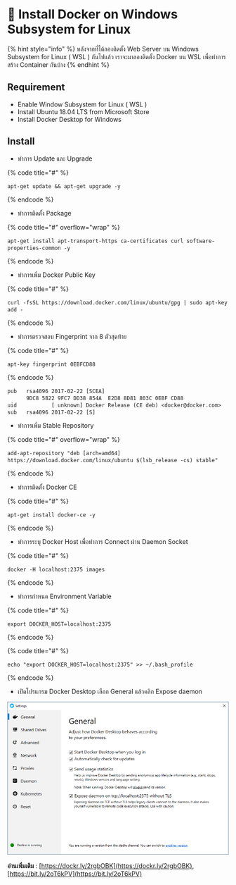# 🧿 Install Docker on Windows Subsystem for Linux

{% hint style="info" %}
หลังจากที่ได้ลองติดตั้ง Web Server บน Windows Subsystem for Linux ( WSL ) กันไปแล้ว เราจะมาลองติดตั้ง Docker บน WSL เพื่อทำการสร้าง Container กันบ้าง
{% endhint %}

## **Requirement**

* Enable Window Subsystem for Linux ( WSL )
* Install Ubuntu 18.04 LTS from Microsoft Store
* Install Docker Desktop for Windows

## **Install**

* ทำการ Update และ Upgrade

{% code title="#" %}
```
apt-get update && apt-get upgrade -y
```
{% endcode %}

* ทำการติดตั้ง Package

{% code title="#" overflow="wrap" %}
```
apt-get install apt-transport-https ca-certificates curl software-properties-common -y
```
{% endcode %}

* ทำการเพิ่ม Docker Public Key

{% code title="#" %}
```
curl -fsSL https://download.docker.com/linux/ubuntu/gpg | sudo apt-key add -
```
{% endcode %}

* ทำการตรวจสอบ Fingerprint จาก 8 ตัวสุดท้าย

{% code title="#" %}
```
apt-key fingerprint 0EBFCD88
```
{% endcode %}

```
pub   rsa4096 2017-02-22 [SCEA]
      9DC8 5822 9FC7 DD38 854A  E2D8 8D81 803C 0EBF CD88
uid           [ unknown] Docker Release (CE deb) <docker@docker.com>
sub   rsa4096 2017-02-22 [S]
```

* ทำการเพิ่ม Stable Repository

{% code title="#" overflow="wrap" %}
```
add-apt-repository "deb [arch=amd64] https://download.docker.com/linux/ubuntu $(lsb_release -cs) stable"
```
{% endcode %}

* ทำการติดตั้ง Docker CE

{% code title="#" %}
```
apt-get install docker-ce -y
```
{% endcode %}

* ทำการระบุ Docker Host เพื่อทำการ Connect ผ่าน Daemon Socket

{% code title="#" %}
```
docker -H localhost:2375 images
```
{% endcode %}

* ทำการกำหนด Environment Variable

{% code title="#" %}
```
export DOCKER_HOST=localhost:2375
```
{% endcode %}

{% code title="#" %}
```
echo "export DOCKER_HOST=localhost:2375" >> ~/.bash_profile
```
{% endcode %}

* เปิดโปรแกรม Docker Desktop เลือก General แล้วคลิก Expose daemon

![Docker-01.png](../../.gitbook/assets/docker-01.png)

**อ่านเพิ่มเติม** : [https://dockr.ly/2rgbOBK](https://dockr.ly/2rgbOBK), [https://bit.ly/2oT6kPV](https://bit.ly/2oT6kPV)

